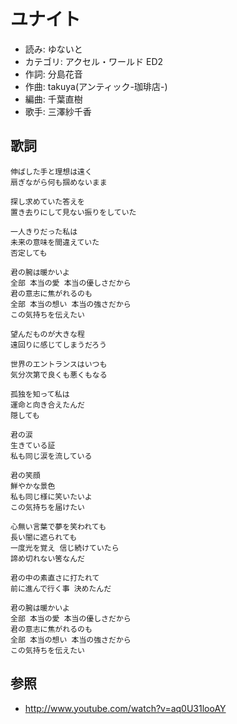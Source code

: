 ユナイト
=========

- 読み: ゆないと
- カテゴリ: アクセル・ワールド ED2
- 作詞: 分島花音
- 作曲: takuya(アンティック-珈琲店-)
- 編曲: 千葉直樹
- 歌手: 三澤紗千香


歌詞
-----

    伸ばした手と理想は遠く
    扇ぎながら何も掴めないまま

    探し求めていた答えを
    置き去りにして見ない振りをしていた

    一人きりだった私は
    未来の意味を間違えていた
    否定しても

    君の腕は暖かいよ
    全部 本当の愛 本当の優しさだから
    君の意志に焦がれるのも
    全部 本当の想い 本当の強さだから
    この気持ちを伝えたい

    望んだものが大きな程
    遠回りに感じてしまうだろう

    世界のエントランスはいつも
    気分次第で良くも悪くもなる

    孤独を知って私は
    運命と向き合えたんだ
    隠しても

    君の涙
    生きている証
    私も同じ涙を流している

    君の笑顔
    鮮やかな景色
    私も同じ様に笑いたいよ
    この気持ちを届けたい

    心無い言葉で夢を笑われても
    長い闇に遮られても
    一度光を覚え 信じ続けていたら
    諦め切れない筈なんだ

    君の中の素直さに打たれて
    前に進んで行く事 決めたんだ

    君の腕は暖かいよ
    全部 本当の愛 本当の優しさだから
    君の意志に焦がれるのも
    全部 本当の想い 本当の強さだから
    この気持ちを伝えたい


参照
-----

- <http://www.youtube.com/watch?v=aq0U31looAY>
